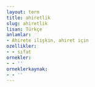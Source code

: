 ```yaml
---
layout: term
title: ahiretlik
slug: ahiretlik
lisan: Türkçe
anlamlar:
- Ahirete ilişkin, ahiret için
ozellikler:
- - sıfat
ornekler:
- - ''
orneklerkaynak:
- - ''
---
```

